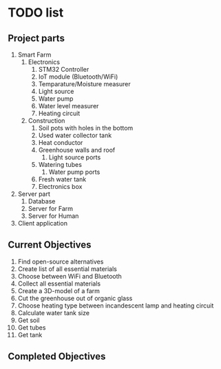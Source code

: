 # TODO list

## Project parts

1. Smart Farm
	1. Electronics
		1. STM32 Controller
		2. IoT module (Bluetooth/WiFi)
		3. Temparature/Moisture measurer
		4. Light source
		5. Water pump
		6. Water level measurer
		7. Heating circuit
	2. Construction
		1. Soil pots with holes in the bottom
		2. Used water collector tank
		3. Heat conductor
		4. Greenhouse walls and roof
			1. Light source ports
		5. Watering tubes
			1. Water pump ports
		6. Fresh water tank
		7. Electronics box
2. Server part
	1. Database
	2. Server for Farm
	3. Server for Human
3. Client application

## Current Objectives
1. Find open-source alternatives
2. Create list of all essential materials
3. Choose between WiFi and Bluetooth
4. Collect all essential materials
5. Create a 3D-model of a farm
6. Cut the greenhouse out of organic glass
7. Choose heating type between incandescent lamp and heating circuit
8. Calculate water tank size
9. Get soil
10. Get tubes
11. Get tank

## Completed Objectives
